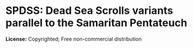# SPDSS: Dead Sea Scrolls variants parallel to the Samaritan Pentateuch

**License:** Copyrighted; Free non-commercial distribution